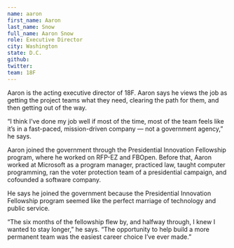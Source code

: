 ```yaml
---
name: aaron
first_name: Aaron
last_name: Snow
full_name: Aaron Snow
role: Executive Director
city: Washington
state: D.C.
github: 
twitter:
team: 18F
---
```

Aaron is the acting executive director of 18F. Aaron says he views the job as getting the project teams what they need, clearing the path for them, and then getting out of the way. 

“I think I’ve done my job well if most of the time, most of the team feels like it’s in a fast-paced, mission-driven company — not a government agency,” he says.

Aaron joined the government through the Presidential Innovation Fellowship program, where he worked on RFP-EZ and FBOpen. Before that, Aaron worked at Microsoft as a program manager, practiced law, taught computer programming, ran the voter protection team of a presidential campaign, and cofounded a software company.

He says he joined the government because the Presidential Innovation Fellowship program seemed like the perfect marriage of technology and public service. 

“The six months of the fellowship flew by, and halfway through, I knew I wanted to stay longer,” he says. “The opportunity to help build a more permanent team was the easiest career choice I’ve ever made.”
